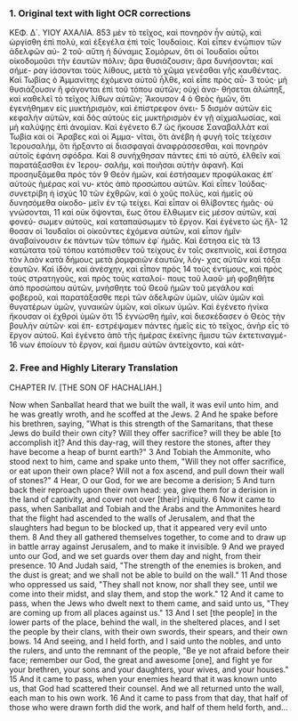 ### 1. Original text with light OCR corrections

ΚΕΦ. Δ´. ΥΙΟΥ ΑΧΑΛΙΑ. 853
μὲν τὸ τεῖχος, καὶ πονηρὸν ἦν αὐτῷ, καὶ ὠργίσθη ἐπὶ πολὺ, καὶ
ἐξεγέλα ἐπὶ τοῖς Ἰουδαίοις. Καὶ εἶπεν ἐνώπιον τῶν ἀδελφῶν αὐ- 2
τοῦ· αὕτη ἡ δύναμις Σομόρων, ὅτι οἱ Ἰουδαῖοι οὗτοι οἰκοδομοῦσι
τὴν ἑαυτῶν πόλιν; ἄρα θυσιάζουσιν; ἄρα δυνήσονται; καὶ σήμε-
ραγ ἰάσονται τοὺς λίθους, μετὰ τὸ χῶμα γενέσθαι γῆς καυθέντας.
Καὶ Τωβίας ὁ Ἀμμανίτης ἐχόμενα αὐτοῦ ἦλθε, καὶ εἶπε πρὸς αὖ- 3
τούς· μὴ θυσιάζουσιν ἢ φάγονται ἐπὶ τοῦ τόπου αὐτῶν; οὐχὶ ἀνα-
θήσεται ἀλώπηξ, καὶ καθελεῖ τὸ τεῖχος λίθων αὐτῶν; Ἅκουσον 4
ὁ Θεὸς ἡμῶν, ὅτι ἐγενήθημεν εἰς μυκτήρισμὸν, καὶ ἐπίστρεφον ὀνει- 5
δισμὸν αὐτῶν εἰς κεφαλὴν αὐτῶν, καὶ δὸς αὐτοὺς εἰς μυκτήρισμὸν
ἐν γῇ αἰχμαλωσίας, καὶ μὴ καλύψῃς ἐπὶ ἀνομίαν. Καὶ ἐγένετο 6.7
ὡς ἤκουσε Σαναβαλλὰτ καὶ Τωβία καὶ οἱ Ἄραβες καὶ οἱ Ἀμμα-
νῖται, ὅτι ἀνέβη ἡ φυγὴ τοῖς τείχεσιν Ἱερουσαλήμ, ὅτι ἤρξαντο αἱ
διασφαγαὶ ἀναφράσσεσθαι, καὶ πονηρὸν αὐτοῖς ἐφάνη σφόδρα. Καὶ 8
συνήχθησαν πάντες ἐπὶ τὸ αὐτὸ, ἐλθεῖν καὶ παρατάξασθαι ἐν Ἱερου-
σαλήμ, καὶ ποιῆσαι αὐτὴν ἀφανῆ. Καὶ προσηυξάμεθα πρὸς τὸν 9
Θεὸν ἡμῶν, καὶ ἐστήσαμεν προφύλακας ἐπ᾿ αὐτοὺς ἡμέρας καὶ νυ-
κτὸς ἀπὸ προσώπου αὐτῶν. Καὶ εἶπεν Ἰούδας· συνετρίβη ἡ ἰσχὺς 10
τῶν ἐχθρῶν, καὶ ὁ χοῦς πολὺς, καὶ ἡμεῖς οὐ δυνησόμεθα οἰκοδο-
μεῖν ἐν τῷ τείχει. Καὶ εἶπαν οἱ θλίβοντες ἡμᾶς· οὐ γνώσονται, 11
καὶ οὐκ ὄψονται, ἕως ὅτου ἔλθωμεν εἰς μέσον αὐτῶν, καὶ φονεύ-
σωμεν αὐτοὺς, καὶ καταπαύσωμεν τὸ ἔργον. Καὶ ἐγένετο ὡς ἤλ- 12
θοσαν οἱ Ἰουδαῖοι οἱ οἰκοῦντες ἐχόμενα αὐτῶν, καὶ εἶπον ἡμῖν·
ἀναβαίνουσιν ἐκ πάντων τῶν τόπων ἐφ᾽ ἡμᾶς. Καὶ ἔστησα εἰς τὰ 13
κατώτατα τοῦ τόπου κατόπισθεν τοῦ τείχους ἐν τοῖς σκεπνιοῖς,
καὶ ἔστησα τὸν λαὸν κατὰ δήμους μετὰ ῥομφαιῶν ἑαυτῶν, λόγ-
χας αὐτῶν καὶ τόξα ἑαυτῶν. Καὶ ἰδὸν, καὶ ἀνέσχην, καὶ εἶπον πρὸς 14
τοὺς ἐντίμους, καὶ πρὸς τοὺς στρατηγοὺς, καὶ πρὸς τοὺς καταλοί-
πους τοῦ λαοῦ· μὴ φοβηθῆτε ἀπὸ προσώπου αὐτῶν, μνήσθητε τοῦ
Θεοῦ ἡμῶν τοῦ μεγάλου καὶ φοβεροῦ, καὶ παρατάξασθε περὶ τῶν
ἀδελφῶν ὑμῶν, υἱῶν ὑμῶν καὶ θυγατέρων ὑμῶν, γυναικῶν ὑμῶν,
καὶ οἴκων ὑμῶν. Καὶ ἐγένετο ἡνίκα ἤκουσαν οἱ ἐχθροὶ ὑμῶν ὅτι 15
ἐγνώσθη ἡμῖν, καὶ διεσκέδασεν ὁ Θεὸς τὴν βουλὴν αὐτῶν· καὶ ἐπ-
εστρέψαμεν πάντες ἡμεῖς εἰς τὸ τεῖχος, ἀνὴρ εἷς τὸ ἔργον αὐτοῦ.
Καὶ ἐγένετο ἀπὸ τῆς ἡμέρας ἐκείνης ἥμισυ τῶν ἐκτετιναγμέ- 16
νων ἐποίουν τὸ ἔργον, καὶ ἥμισυ αὐτῶν ἀντείχοντο, καὶ κἀτ-

### 2. Free and Highly Literary Translation

CHAPTER IV.
[THE SON OF HACHALIAH.]

Now when Sanballat heard that we built the wall, it was evil unto him, and he was greatly wroth, and he scoffed at the Jews.
2 And he spake before his brethren, saying, "What is this strength of the Samaritans, that these Jews do build their own city? Will they offer sacrifice? will they be able [to accomplish it]? And this day-rag, will they restore the stones, after they have become a heap of burnt earth?"
3 And Tobiah the Ammonite, who stood next to him, came and spake unto them, "Will they not offer sacrifice, or eat upon their own place? Will not a fox ascend, and pull down their wall of stones?"
4 Hear, O our God, for we are become a derision;
5 And turn back their reproach upon their own head: yea, give them for a derision in the land of captivity, and cover not over [their] iniquity.
6 Now it came to pass, when Sanballat and Tobiah and the Arabs and the Ammonites heard that the flight had ascended to the walls of Jerusalem, and that the slaughters had begun to be blocked up, that it appeared very evil unto them.
8 And they all gathered themselves together, to come and to draw up in battle array against Jerusalem, and to make it invisible.
9 And we prayed unto our God, and we set guards over them day and night, from their presence.
10 And Judah said, "The strength of the enemies is broken, and the dust is great; and we shall not be able to build on the wall."
11 And those who oppressed us said, "They shall not know, nor shall they see, until we come into their midst, and slay them, and stop the work."
12 And it came to pass, when the Jews who dwelt next to them came, and said unto us, "They are coming up from all places against us."
13 And I set [the people] in the lower parts of the place, behind the wall, in the sheltered places, and I set the people by their clans, with their own swords, their spears, and their own bows.
14 And seeing, and I held forth, and I said unto the nobles, and unto the rulers, and unto the remnant of the people, "Be ye not afraid before their face; remember our God, the great and awesome [one], and fight ye for your brethren, your sons and your daughters, your wives, and your houses."
15 And it came to pass, when your enemies heard that it was known unto us, that God had scattered their counsel. And we all returned unto the wall, each man to his own work.
16 And it came to pass from that day, that half of those who were drawn forth did the work, and half of them held forth, and...